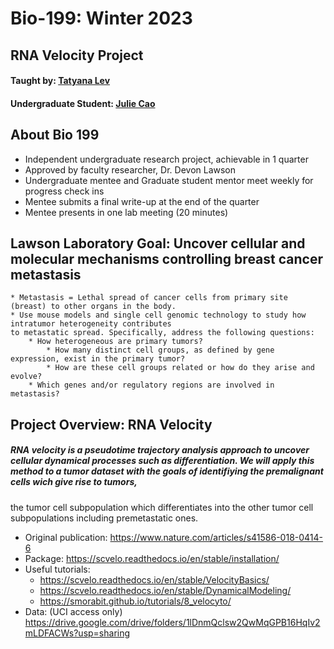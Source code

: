 # Bio-199: Winter 2023
## RNA Velocity Project
#### Taught by: [Tatyana Lev](https://github.com/TatyanaLev)
#### Undergraduate Student: [Julie Cao](https://github.com/juliethecao/bio-199) 

## About Bio 199 

* Independent undergraduate research project, achievable in 1 quarter
* Approved by faculty researcher, Dr. Devon Lawson
* Undergraduate mentee and Graduate student mentor meet weekly for progress check ins
* Mentee submits a final write-up at the end of the quarter
* Mentee presents in one lab meeting (20 minutes)

## Lawson Laboratory Goal: Uncover cellular and molecular mechanisms controlling breast cancer metastasis
    * Metastasis = Lethal spread of cancer cells from primary site (breast) to other organs in the body. 
    * Use mouse models and single cell genomic technology to study how intratumor heterogeneity contributes 
    to metastatic spread. Specifically, address the following questions:
        * How heterogeneous are primary tumors?
            * How many distinct cell groups, as defined by gene expression, exist in the primary tumor?
            * How are these cell groups related or how do they arise and evolve?
        * Which genes and/or regulatory regions are involved in metastasis?

## Project Overview: RNA Velocity
##### RNA velocity is a pseudotime trajectory analysis approach to uncover cellular dynamical processes such as differentiation. We will apply this method to a tumor dataset with the goals of identifiying the premalignant cells wich give rise to tumors, 
the tumor cell subpopulation which differentiates into the other tumor cell subpopulations including premetastatic ones. 

* Original publication: https://www.nature.com/articles/s41586-018-0414-6
* Package: https://scvelo.readthedocs.io/en/stable/installation/
* Useful tutorials: 
    * https://scvelo.readthedocs.io/en/stable/VelocityBasics/
    * https://scvelo.readthedocs.io/en/stable/DynamicalModeling/
    * https://smorabit.github.io/tutorials/8_velocyto/
* Data: (UCI access only) https://drive.google.com/drive/folders/1lDnmQclsw2QwMqGPB16HqIv2mLDFACWs?usp=sharing
